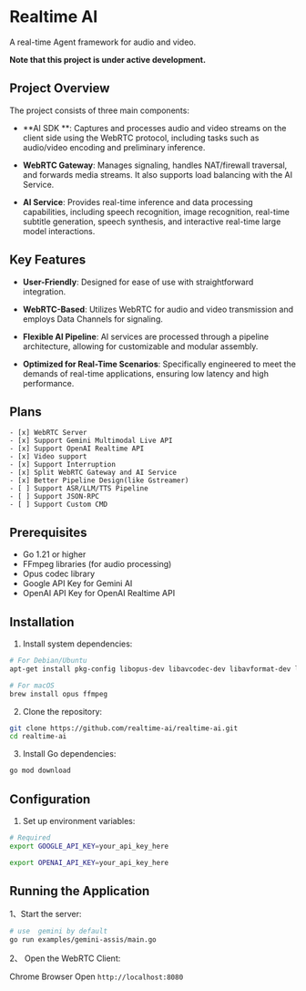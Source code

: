 # Realtime AI

A real-time Agent framework for audio and video.

**Note that this project is under active development.**

## Project Overview

The project consists of three main components:

- **AI SDK **: Captures and processes audio and video streams on the client side using the WebRTC protocol, including tasks such as audio/video encoding and preliminary inference.

- **WebRTC Gateway**: Manages signaling, handles NAT/firewall traversal, and forwards media streams. It also supports load balancing with the AI Service.

- **AI Service**: Provides real-time inference and data processing capabilities, including speech recognition, image recognition, real-time subtitle generation, speech synthesis, and interactive real-time large model interactions.

## Key Features

- **User-Friendly**: Designed for ease of use with straightforward integration.

- **WebRTC-Based**: Utilizes WebRTC for audio and video transmission and employs Data Channels for signaling.

- **Flexible AI Pipeline**: AI services are processed through a pipeline architecture, allowing for customizable and modular assembly.

- **Optimized for Real-Time Scenarios**: Specifically engineered to meet the demands of real-time applications, ensuring low latency and high performance.


##  Plans

```
- [x] WebRTC Server
- [x] Support Gemini Multimodal Live API
- [x] Support OpenAI Realtime API
- [x] Video support
- [x] Support Interruption
- [x] Split WebRTC Gateway and AI Service
- [x] Better Pipeline Design(like Gstreamer)
- [ ] Support ASR/LLM/TTS Pipeline
- [ ] Support JSON-RPC 
- [ ] Support Custom CMD
```


## Prerequisites

- Go 1.21 or higher
- FFmpeg libraries (for audio processing)
- Opus codec library
- Google API Key for Gemini AI
- OpenAI API Key for OpenAI Realtime API

## Installation

1. Install system dependencies:

```bash
# For Debian/Ubuntu
apt-get install pkg-config libopus-dev libavcodec-dev libavformat-dev libavutil-dev libswresample-dev

# For macOS
brew install opus ffmpeg
```

2. Clone the repository:

```bash
git clone https://github.com/realtime-ai/realtime-ai.git
cd realtime-ai
```

3. Install Go dependencies:

```bash
go mod download
```

## Configuration

1. Set up environment variables:

```bash
# Required
export GOOGLE_API_KEY=your_api_key_here

export OPENAI_API_KEY=your_api_key_here
```

## Running the Application


1、Start the server:

```bash
# use  gemini by default
go run examples/gemini-assis/main.go
```

2、 Open the WebRTC Client:

Chrome Browser Open `http://localhost:8080`






